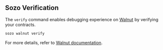## Sozo Verification

The `verify` command enables debugging experience on [Walnut](https://walnut.dev) by verifying your contracts.

```sh
sozo walnut verify
```

For more details, refer to [Walnut documentation](https://docs.walnut.dev/debug-dojo-with-walnut).
